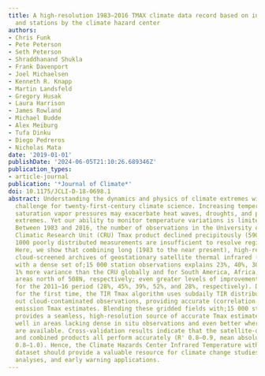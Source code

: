 ```yaml
---
title: A high-resolution 1983–2016 TMAX climate data record based on infrared temperatures
  and stations by the climate hazard center
authors:
- Chris Funk
- Pete Peterson
- Seth Peterson
- Shraddhanand Shukla
- Frank Davenport
- Joel Michaelsen
- Kenneth R. Knapp
- Martin Landsfeld
- Gregory Husak
- Laura Harrison
- James Rowland
- Michael Budde
- Alex Meiburg
- Tufa Dinku
- Diego Pedreros
- Nicholas Mata
date: '2019-01-01'
publishDate: '2024-06-05T21:10:26.689346Z'
publication_types:
- article-journal
publication: '*Journal of Climate*'
doi: 10.1175/JCLI-D-18-0698.1
abstract: Understanding the dynamics and physics of climate extremes will be a critical
  challenge for twenty-first-century climate science. Increasing temperatures and
  saturation vapor pressures may exacerbate heat waves, droughts, and precipitation
  extremes. Yet our ability to monitor temperature variations is limited and declining.
  Between 1983 and 2016, the number of observations in the University of East Anglia
  Climatic Research Unit (CRU) Tmax product declined precipitously (5900 / 1000);
  1000 poorly distributed measurements are insufficient to resolve regional Tmax variations.
  Here, we show that combining long (1983 to the near present), high-resolution (0.058),
  cloud-screened archives of geostationary satellite thermal infrared (TIR) observations
  with a dense set of;15 000 station observations explains 23%, 40%, 30%, 41%, and
  1% more variance than the CRU globally and for South America, Africa, India, and
  areas north of 508N, respectively; even greater levels of improvement are shown
  for the 2011–16 period (28%, 45%, 39%, 52%, and 28%, respectively). Described here
  for the first time, the TIR Tmax algorithm uses subdaily TIR distributions to screen
  out cloud-contaminated observations, providing accurate (correlation'0.8) gridded
  emission Tmax estimates. Blending these gridded fields with;15 000 station observations
  provides a seamless, high-resolution source of accurate Tmax estimates that performs
  well in areas lacking dense in situ observations and even better where in situ observations
  are available. Cross-validation results indicate that the satellite-only, station-only,
  and combined products all perform accurately (R' 0.8–0.9, mean absolute errors'
  0.8–1.0). Hence, the Climate Hazards Center Infrared Temperature with Stations (CHIRTSmax)
  dataset should provide a valuable resource for climate change studies, climate extreme
  analyses, and early warning applications.
---
```

